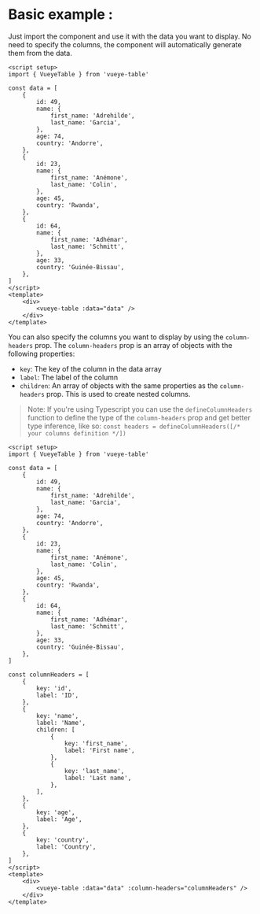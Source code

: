 # Basic example :

Just import the component and use it with the data you want to display. No need to specify the columns, the component will automatically generate them from the data.

```vue
<script setup>
import { VueyeTable } from 'vueye-table'

const data = [
    {
        id: 49,
        name: {
            first_name: 'Adrehilde',
            last_name: 'Garcia',
        },
        age: 74,
        country: 'Andorre',
    },
    {
        id: 23,
        name: {
            first_name: 'Anémone',
            last_name: 'Colin',
        },
        age: 45,
        country: 'Rwanda',
    },
    {
        id: 64,
        name: {
            first_name: 'Adhémar',
            last_name: 'Schmitt',
        },
        age: 33,
        country: 'Guinée-Bissau',
    },
]
</script>
<template>
    <div>
        <vueye-table :data="data" />
    </div>
</template>
```

You can also specify the columns you want to display by using the `column-headers` prop. The `column-headers` prop is an array of objects with the following properties:

-   `key`: The key of the column in the data array
-   `label`: The label of the column
-   `children`: An array of objects with the same properties as the `column-headers` prop. This is used to create nested columns.

> Note: If you're using Typescript you can use the `defineColumnHeaders` function to define the type of the `column-headers` prop and get better type inference, like so: `const headers = defineColumnHeaders([/* your columns definition */])`

```vue
<script setup>
import { VueyeTable } from 'vueye-table'

const data = [
    {
        id: 49,
        name: {
            first_name: 'Adrehilde',
            last_name: 'Garcia',
        },
        age: 74,
        country: 'Andorre',
    },
    {
        id: 23,
        name: {
            first_name: 'Anémone',
            last_name: 'Colin',
        },
        age: 45,
        country: 'Rwanda',
    },
    {
        id: 64,
        name: {
            first_name: 'Adhémar',
            last_name: 'Schmitt',
        },
        age: 33,
        country: 'Guinée-Bissau',
    },
]

const columnHeaders = [
    {
        key: 'id',
        label: 'ID',
    },
    {
        key: 'name',
        label: 'Name',
        children: [
            {
                key: 'first_name',
                label: 'First name',
            },
            {
                key: 'last_name',
                label: 'Last name',
            },
        ],
    },
    {
        key: 'age',
        label: 'Age',
    },
    {
        key: 'country',
        label: 'Country',
    },
]
</script>
<template>
    <div>
        <vueye-table :data="data" :column-headers="columnHeaders" />
    </div>
</template>
```
